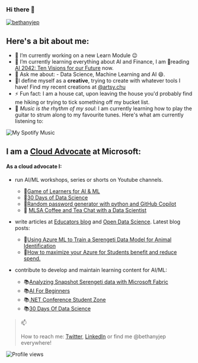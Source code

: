 ### Hi there 👋
</p>
    <a href="https://github.com/bethanyjep">
        <img src="https://github-profile-summary-cards.vercel.app/api/cards/profile-details?username=bethanyjep&theme=radical" alt="bethanyjep"/>
    </a>
</p>

## Here's a bit about me:
- 🔭 I’m currently working on a new Learn Module 😉
- 🌱 I’m currently learning everything about AI and Finance, I am 📖reading [AI 2042: Ten Visions for our Future](https://www.ai2041.com/) now.
- 💬 Ask me about: - Data Science, Machine Learning and AI 😄.
- 🎨I define myself as a **creative**, trying to create with whatever tools I have! Find my recent creations at [@artsy.chu](https://www.instagram.com/artsy.chu/)
- ⚡ Fun fact: I am a house cat, upon leaving the house you'd probably find me hiking or trying to tick something off my bucket list.
- 🎸 *Music is the rhythm of my soul*: I am currently learning how to play the guitar to strum along to my favourite tunes. Here's what am currently listening to:

![My Spotify Music](https://spotify-recently-played-readme.vercel.app/api?user=qr1elfkdkm9ahgsby6zs0uff7)

## I am a [Cloud Advocate](https://developer.microsoft.com/en-us/advocates/bethany-cheum) at Microsoft:
#### As a cloud advocate I:
* run AI/ML workshops, series or shorts on Youtube channels. 
    * 🎥[Game of Learners for AI & ML](https://aka.ms/GOLAIML-playlist)
    * 🎥[30 Days of Data Science](https://aka.ms/30DaysDataScience)
    * 🎥[Random password generator with python and GitHub Copilot](https://www.youtube.com/shorts/4v006V7KVeA)
    * 🎥 [MLSA Coffee and Tea Chat with a Data Scientist](https://www.youtube.com/watch?v=U7tHjCxAzNM)

* write articles at [Educators blog](https://aka.ms/faculty) and [Open Data Science](https://odsc.com/microsoft/#blogs). Latest blog posts:
    * 📰[Using Azure ML to Train a Serengeti Data Model for Animal Identification](https://opendatascience.com/using-azure-ml-to-train-a-serengeti-data-model-for-animal-identification/)
    * 📰[How to maximize your Azure for Students benefit and reduce spend.](https://techcommunity.microsoft.com/t5/educator-developer-blog/how-to-maximize-your-azure-for-students-benefit-and-reduce-spend/ba-p/3620569)

* contribute to develop and maintain learning content for AI/ML:
    * 📚[Analyzing Snapshot Serengeti data with Microsoft Fabric](https://moaw.dev/workshop/fabric-ss/)
    * 📚[AI For Beginners](https://aka.ms/ai4beginners)
    * 📚[.NET Conference Student Zone](https://github.com/microsoft/dotnetconf-studentzone)
    * 📚[30 Days Of Data Science](https://microsoft.github.io/30daysof/docs/roadmaps/data-science)

> 📫
>
> How to reach me: [Twitter](https://twitter.com/bethanyjep), [LinkedIn](https://www.linkedin.com/in/bethany-jep) or find me @bethanyjep everywhere!

![Profile views](https://komarev.com/ghpvc/?username=bethanjep)

<!--
**BethanyJep/BethanyJep** is a ✨ _special_ ✨ repository because its `README.md` (this file) appears on your GitHub profile.

Here are some ideas to get you started:

- 🔭 I’m currently working on ...
- 🌱 I’m currently learning ...
- 👯 I’m looking to collaborate on ...
- 🤔 I’m looking for help with ...
- 💬 Ask me about ...
- 📫 How to reach me: ...
- 😄 Pronouns: ...
- ⚡ Fun fact: ...
-->
